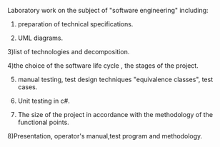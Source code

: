 Laboratory work on the subject of "software engineering" including:

1) preparation of technical specifications.
    
2) UML diagrams.
   
3)list of technologies and decomposition.

4)the choice of the software life cycle , the stages of the project.

5) manual testing, test design techniques "equivalence classes", test cases.
   
6) Unit testing in c#.
    
7) The size of the project in accordance with the methodology of the functional
points.

8)Presentation, operator's manual,test program and methodology.
